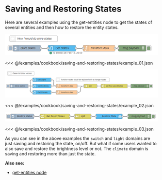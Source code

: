 # Saving and Restoring States

Here are several examples using the get-entities node to get the states of
several entities and then how to restore the entity states.

![screenshot](./images/saving-and-restoring-states_01.png)

<<< @/examples/cookbook/saving-and-restoring-states/example_01.json

![screenshot](./images/saving-and-restoring-states_02.png)

<<< @/examples/cookbook/saving-and-restoring-states/example_02.json

![screenshot](./images/saving-and-restoring-states_03.png)

<<< @/examples/cookbook/saving-and-restoring-states/example_03.json

As you can see in the above examples the `switch` and `light` domains are just saving and restoring the state, on/off. But what if some users wanted to also save and restore the brightness level or not. The `climate` domain is saving and restoring more than just the state.

**Also see:**

- [get-entities node](../node/get-entities.md)
